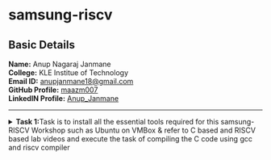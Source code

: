 # samsung-riscv
##  Basic Details

**Name:** Anup Nagaraj Janmane  
**College:** KLE Institue of Technology  
**Email ID:** anupjanmane18@gmail.com  
**GitHub Profile:** [maazm007](https://github.com/maazm007?tab=repositories)  
**LinkedIN Profile:** [Anup_Janmane](https://www.linkedin.com/in/anup-janmane-a960b325b/)

----------------------------------------------------------------------------------------------------------------

<details>
<summary><b>Task 1:</b>Task is to install all the essential tools required for this samsung-RISCV  Workshop such as Ubuntu on VMBox & refer to C based and RISCV based lab videos and execute the task of compiling the C code using gcc and riscv compiler</summary><br>

  **1. Install Ubuntu 20.04 LTS on Oracle Virtual Machine Box**
![image](https://github.com/anupjanmane18/samsung-riscv/blob/main/task1/C%20Code%20compiled%20on%20gcc%20Compiler.png)
